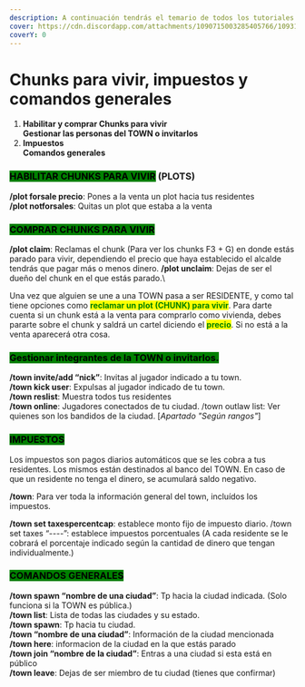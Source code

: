 ```yaml
---
description: A continuación tendrás el temario de todos los tutoriales y explicaciones que verás en esta guía.
cover: https://cdn.discordapp.com/attachments/1090715003285405766/1093198878930645062/AAAAAAAAAAAAAAAAAAAAAA.png
coverY: 0
---
```


# Chunks para vivir, impuestos y comandos generales

1. &#x20;              **Habilitar y comprar Chunks para vivir**\
   &#x20;              **Gestionar las personas del TOWN o invitarlos**
2. **Impuestos**\
   &#x20;               **Comandos generales**

### <mark style="background-color:green;">HABILITAR CHUNKS PARA VIVIR</mark> (PLOTS)

**/plot forsale precio**: Pones a la venta un plot hacia tus residentes\
**/plot notforsales**: Quitas un plot que estaba a la venta

### <mark style="background-color:green;">COMPRAR CHUNKS PARA VIVIR</mark>

**/plot claim**: Reclamas el chunk (Para ver los chunks F3 + G) en donde estás parado para vivir, dependiendo el precio que haya establecido el alcalde tendrás que pagar más o menos dinero. **/plot unclaim**: Dejas de ser el dueño del chunk en el que estás parado.\\

Una vez que alguien se une a una TOWN pasa a ser RESIDENTE, y como tal tiene opciones como <mark style="color:green;">**reclamar un plot (CHUNK) para vivir**</mark>. Para darte cuenta si un chunk está a la venta para comprarlo como vivienda, debes pararte sobre el chunk y saldrá un cartel diciendo el <mark style="color:green;">**precio**</mark>. Si no está a la venta aparecerá otra cosa.

### <mark style="background-color:green;">Gestionar integrantes de la TOWN o invitarlos.</mark>

**/town invite/add “nick”**: Invitas al jugador indicado a tu town.\
**/town kick user**: Expulsas al jugador indicado de tu town. \
**/town reslist**: Muestra todos tus residentes \
**/town online**: Jugadores conectados de tu ciudad. /town outlaw list: Ver quienes son los bandidos de la ciudad. \[_Apartado "Según rangos"_]

### <mark style="background-color:green;">IMPUESTOS</mark>

Los impuestos son pagos diarios automáticos que se les cobra a tus residentes. Los mismos están destinados al banco del TOWN. En caso de que un residente no tenga el dinero, se acumulará saldo negativo.

**/town**: Para ver toda la información general del town, incluídos los impuestos.

**/town set taxespercentcap**: establece monto fijo de impuesto diario. /town set taxes “----”: establece impuestos porcentuales (A cada residente se le cobrará el porcentaje indicado según la cantidad de dinero que tengan individualmente.)

### <mark style="background-color:green;">COMANDOS GENERALES</mark>

**/town spawn “nombre de una ciudad”**: Tp hacia la ciudad indicada. (Solo funciona si la TOWN es pública.)\
**/town list**: Lista de todas las ciudades y su estado.\
**/town spawn**: Tp hacia tu ciudad.\
**/town “nombre de una ciudad”**: Información de la ciudad mencionada\
**/town here**: informacion de la ciudad en la que estás parado\
**/town join “nombre de la ciudad”**: Entras a una ciudad si esta está en público\
**/town leave**: Dejas de ser miembro de tu ciudad (tienes que confirmar)
